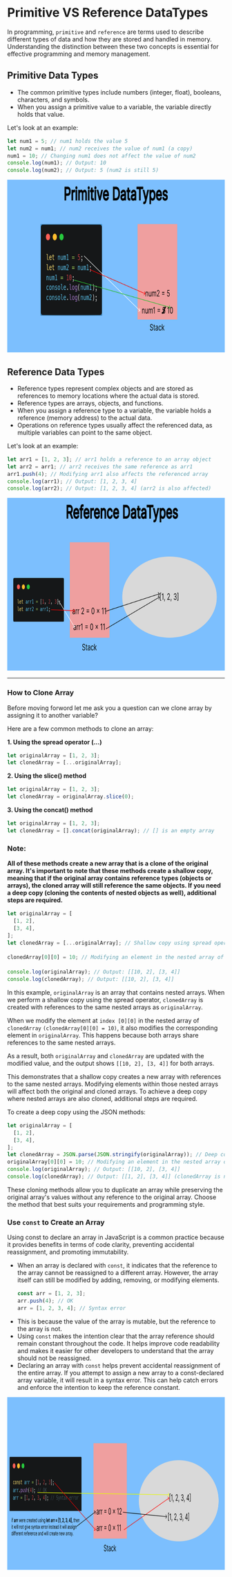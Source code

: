 # Primitive VS Reference DataTypes

In programming, `primitive` and `reference` are terms used to describe different types of data and how they are stored and handled in memory. Understanding the distinction between these two concepts is essential for effective programming and memory management.

## **Primitive Data Types**

- The common primitive types include numbers (integer, float), booleans, characters, and symbols.
- When you assign a primitive value to a variable, the variable directly holds that value.

Let's look at an example:

```js
let num1 = 5; // num1 holds the value 5
let num2 = num1; // num2 receives the value of num1 (a copy)
num1 = 10; // Changing num1 does not affect the value of num2
console.log(num1); // Output: 10
console.log(num2); // Output: 5 (num2 is still 5)
```

<p align="center">
 <img src="./images/primitive_arr.png"  width="700" height="400">
</p>

## **Reference Data Types**

- Reference types represent complex objects and are stored as references to memory locations where the actual data is stored.
- Reference types are arrays, objects, and functions.
- When you assign a reference type to a variable, the variable holds a reference (memory address) to the actual data.
- Operations on reference types usually affect the referenced data, as multiple variables can point to the same object.

Let's look at an example:

```js
let arr1 = [1, 2, 3]; // arr1 holds a reference to an array object
let arr2 = arr1; // arr2 receives the same reference as arr1
arr1.push(4); // Modifying arr1 also affects the referenced array
console.log(arr1); // Output: [1, 2, 3, 4]
console.log(arr2); // Output: [1, 2, 3, 4] (arr2 is also affected)
```

<p align="center">
 <img src="./images/reference_arr.png"  width="700" height="400">
</p>

---

### **How to Clone Array**

Before moving forword let me ask you a question can we clone array by assigning it to another variable?

Here are a few common methods to clone an array:

**1. Using the spread operator (...)**

```js
let originalArray = [1, 2, 3];
let clonedArray = [...originalArray];
```

**2. Using the slice() method**

```js
let originalArray = [1, 2, 3];
let clonedArray = originalArray.slice(0);
```

**3. Using the concat() method**

```js
let originalArray = [1, 2, 3];
let clonedArray = [].concat(originalArray); // [] is an empty array
```

### **Note:**

**All of these methods create a new array that is a clone of the original array. It's important to note that these methods create a shallow copy, meaning that if the original array contains reference types (objects or arrays), the cloned array will still reference the same objects. If you need a deep copy (cloning the contents of nested objects as well), additional steps are required.**

```js
let originalArray = [
  [1, 2],
  [3, 4],
];
let clonedArray = [...originalArray]; // Shallow copy using spread operator

clonedArray[0][0] = 10; // Modifying an element in the nested array of clonedArray

console.log(originalArray); // Output: [[10, 2], [3, 4]]
console.log(clonedArray); // Output: [[10, 2], [3, 4]]
```

In this example, `originalArray` is an array that contains nested arrays. When we perform a shallow copy using the spread operator, `clonedArray` is created with references to the same nested arrays as `originalArray`.

When we modify the element at `index [0][0]` in the nested array of `clonedArray` `(clonedArray[0][0] = 10)`, it also modifies the corresponding element in `originalArray`. This happens because both arrays share references to the same nested arrays.

As a result, both `originalArray` and `clonedArray` are updated with the modified value, and the output shows `[[10, 2], [3, 4]]` for both arrays.

This demonstrates that a shallow copy creates a new array with references to the same nested arrays. Modifying elements within those nested arrays will affect both the original and cloned arrays. To achieve a deep copy where nested arrays are also cloned, additional steps are required.

To create a deep copy using the JSON methods:

```js
let originalArray = [
  [1, 2],
  [3, 4],
];
let clonedArray = JSON.parse(JSON.stringify(originalArray)); // Deep copy using JSON methods
originalArray[0][0] = 10; // Modifying an element in the nested array of originalArray
console.log(originalArray); // Output: [[10, 2], [3, 4]]
console.log(clonedArray); // Output: [[1, 2], [3, 4]] (clonedArray is not affected)
```

These cloning methods allow you to duplicate an array while preserving the original array's values without any reference to the original array. Choose the method that best suits your requirements and programming style.

### **Use `const` to Create an Array**

Using const to declare an array in JavaScript is a common practice because it provides benefits in terms of code clarity, preventing accidental reassignment, and promoting immutability.

- When an array is declared with `const`, it indicates that the reference to the array cannot be reassigned to a different array. However, the array itself can still be modified by adding, removing, or modifying elements.
  ```js
  const arr = [1, 2, 3];
  arr.push(4); // OK
  arr = [1, 2, 3, 4]; // Syntax error
  ```
- This is because the value of the array is mutable, but the reference to the array is not.
- Using `const` makes the intention clear that the array reference should remain constant throughout the code. It helps improve code readability and makes it easier for other developers to understand that the array should not be reassigned.
- Declaring an array with `const` helps prevent accidental reassignment of the entire array. If you attempt to assign a new array to a const-declared array variable, it will result in a syntax error. This can help catch errors and enforce the intention to keep the reference constant.

<p align="center">
 <img src="./images/use_const_to_create_array.png"  width="750" height="400">
</p>
